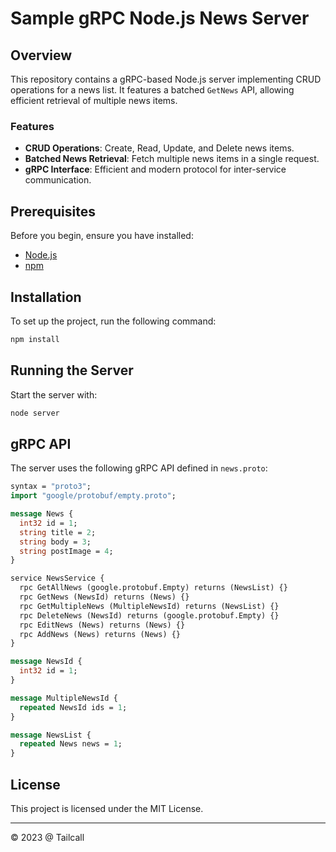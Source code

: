 # Sample gRPC Node.js News Server

## Overview

This repository contains a gRPC-based Node.js server implementing CRUD operations for a news list. It features a batched `GetNews` API, allowing efficient retrieval of multiple news items.

### Features

- **CRUD Operations**: Create, Read, Update, and Delete news items.
- **Batched News Retrieval**: Fetch multiple news items in a single request.
- **gRPC Interface**: Efficient and modern protocol for inter-service communication.

## Prerequisites

Before you begin, ensure you have installed:
- [Node.js](https://nodejs.org/en/download/)
- [npm](https://www.npmjs.com/get-npm)

## Installation

To set up the project, run the following command:

```bash
npm install
```

## Running the Server

Start the server with:

```bash
node server
```

## gRPC API

The server uses the following gRPC API defined in `news.proto`:

```protobuf
syntax = "proto3";
import "google/protobuf/empty.proto";

message News {
  int32 id = 1;
  string title = 2;
  string body = 3;
  string postImage = 4;
}

service NewsService {
  rpc GetAllNews (google.protobuf.Empty) returns (NewsList) {}
  rpc GetNews (NewsId) returns (News) {}
  rpc GetMultipleNews (MultipleNewsId) returns (NewsList) {}
  rpc DeleteNews (NewsId) returns (google.protobuf.Empty) {}
  rpc EditNews (News) returns (News) {}
  rpc AddNews (News) returns (News) {}
}

message NewsId {
  int32 id = 1;
}

message MultipleNewsId {
  repeated NewsId ids = 1;
}

message NewsList {
  repeated News news = 1;
}
```

## License

This project is licensed under the MIT License.

* * *

© 2023 @ Tailcall
